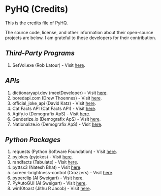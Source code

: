 # PyHQ (Credits)

This is the credits file of PyHQ.

The source code, license, and other information about their open-source projects are below. I am grateful to these developers for their contribution.

## <i>Third-Party Programs</i>

1. SetVol.exe (Rob Latour) - Visit [here](https://github.com/roblatour/setvol).

## <i>APIs</i>

1. dictionaryapi.dev (meetDeveloper) - Visit [here](https://github.com/meetDeveloper/freeDictionaryAPI).
2. boredapi.com (Drew Thoennes) - Visit [here](https://www.boredapi.com).
3. official_joke_api (David Katz) - Visit [here](https://github.com/15Dkatz/official_joke_api).
4. Cat Facts API (Cat Facts API) - Visit [here](https://catfact.ninja).
5. Agify.io (Demografix ApS) - Visit [here](https://agify.io).
6. Genderize.io (Demografix ApS) - Visit [here](https://genderize.io).
7. Nationalize.io (Demografix ApS) - Visit [here](https://nationalize.io).

## <i>Python Packages</i>

1. requests (Python Software Foundation) - Visit [here](https://github.com/psf/requests).
2. pyjokes (pyjokes) - Visit [here](https://github.com/pyjokes/pyjokes).
3. randfacts (Tabulate) - Visit [here](https://github.com/TabulateJarl8/randfacts).
4. pyttsx3 (Natesh Bhat) - Visit [here](https://github.com/nateshmbhat/pyttsx3).
5. screen-brightness-control (Crozzers) - Visit [here](https://github.com/Crozzers/screen_brightness_control).
6. pyperclip (Al Sweigart) - Visit [here](https://github.com/asweigart/pyperclip).
7. PyAutoGUI (Al Sweigart) - Visit [here](https://github.com/asweigart/pyautogui).
8. win10toast (Jithu R Jacob) - Visit [here](https://github.com/jithurjacob/Windows-10-Toast-Notifications).
